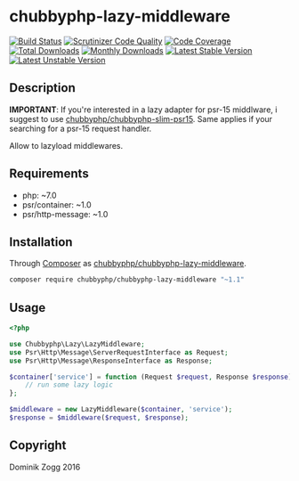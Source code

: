 # chubbyphp-lazy-middleware

[![Build Status](https://api.travis-ci.org/chubbyphp/chubbyphp-lazy-middleware.png?branch=master)](https://travis-ci.org/chubbyphp/chubbyphp-lazy-middleware)
[![Scrutinizer Code Quality](https://scrutinizer-ci.com/g/chubbyphp/chubbyphp-lazy-middleware/badges/quality-score.png?b=master)](https://scrutinizer-ci.com/g/chubbyphp/chubbyphp-lazy-middleware/?branch=master)
[![Code Coverage](https://scrutinizer-ci.com/g/chubbyphp/chubbyphp-lazy-middleware/badges/coverage.png?b=master)](https://scrutinizer-ci.com/g/chubbyphp/chubbyphp-lazy-middleware/?branch=master)
[![Total Downloads](https://poser.pugx.org/chubbyphp/chubbyphp-lazy-middleware/downloads.png)](https://packagist.org/packages/chubbyphp/chubbyphp-lazy-middleware)
[![Monthly Downloads](https://poser.pugx.org/chubbyphp/chubbyphp-lazy-middleware/d/monthly)](https://packagist.org/packages/chubbyphp/chubbyphp-lazy-middleware)
[![Latest Stable Version](https://poser.pugx.org/chubbyphp/chubbyphp-lazy-middleware/v/stable.png)](https://packagist.org/packages/chubbyphp/chubbyphp-lazy-middleware)
[![Latest Unstable Version](https://poser.pugx.org/chubbyphp/chubbyphp-lazy-middleware/v/unstable)](https://packagist.org/packages/chubbyphp/chubbyphp-lazy-middleware)

## Description

**IMPORTANT**: If you're interested in a lazy adapter for psr-15 middlware, i suggest to use [chubbyphp/chubbyphp-slim-psr15][2]. Same applies if your searching for a psr-15 request handler.

Allow to lazyload middlewares.

## Requirements

 * php: ~7.0
 * psr/container: ~1.0
 * psr/http-message: ~1.0

## Installation

Through [Composer](http://getcomposer.org) as [chubbyphp/chubbyphp-lazy-middleware][1].

```sh
composer require chubbyphp/chubbyphp-lazy-middleware "~1.1"
```

## Usage

```php
<?php

use Chubbyphp\Lazy\LazyMiddleware;
use Psr\Http\Message\ServerRequestInterface as Request;
use Psr\Http\Message\ResponseInterface as Response;

$container['service'] = function (Request $request, Response $response) {
    // run some lazy logic
};

$middleware = new LazyMiddleware($container, 'service');
$response = $middleware($request, $response);
```

[1]: https://packagist.org/packages/chubbyphp/chubbyphp-lazy-middleware
[2]: https://github.com/chubbyphp/chubbyphp-slim-psr15#lazy-middleware-adapter

## Copyright

Dominik Zogg 2016
